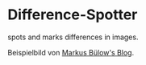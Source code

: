 # Difference-Spotter
spots and marks differences in images.

Beispielbild von [Markus Bülow's Blog](http://markusbuelow.blogspot.com/).
